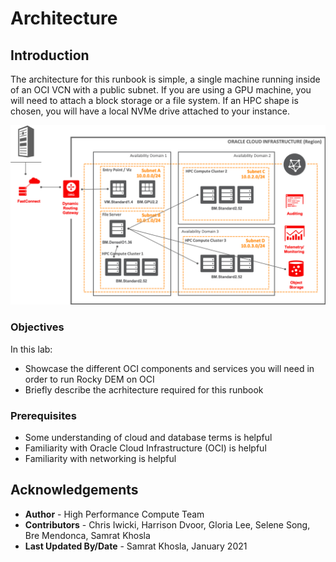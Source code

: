 # Architecture

## Introduction

The architecture for this runbook is simple, a single machine running inside of an OCI VCN with a public subnet. If you are using a GPU machine, you will need to attach a block storage or a file system. If an HPC shape is chosen, you will have a local NVMe drive attached to your instance.


![](images/rocky_image.png " ")


### Objectives

In this lab:
* Showcase the different OCI components and services you will need in order to run Rocky DEM on OCI
* Briefly describe the acrhitecture required for this runbook

### Prerequisites

* Some understanding of cloud and database terms is helpful
* Familiarity with Oracle Cloud Infrastructure (OCI) is helpful
* Familiarity with networking is helpful



## Acknowledgements

* **Author** - High Performance Compute Team
* **Contributors** -  Chris Iwicki, Harrison Dvoor, Gloria Lee, Selene Song, Bre Mendonca, Samrat Khosla
* **Last Updated By/Date** - Samrat Khosla, January 2021

